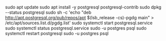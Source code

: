 sudo apt update
sudo apt install -y postgresql postgresql-contrib
sudo dpkg --status postgresql
sudo sh -c 'echo "deb http://apt.postgresql.org/pub/repos/apt $(lsb_release -cs)-pgdg main" > /etc/apt/sources.list.d/pgdg.list'
sudo systemctl start postgresql.service
sudo systemctl status postgresql.service
sudo -u postgres psql
sudo systemctl restart postgresql
sudo -u postgres psql
